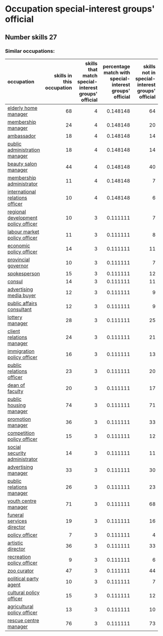 # Occupation special-interest groups' official
## Number skills 27
### Similar occupations:
| occupation                                                                    |   skills in this occupation |   skills that match special-interest groups' official |   percentage match with special-interest groups' official |   skills not in special-interest groups' official |
|:------------------------------------------------------------------------------|----------------------------:|------------------------------------------------------:|----------------------------------------------------------:|--------------------------------------------------:|
| [elderly home manager](elderly_home_manager.md)                               |                          68 |                                                     4 |                                                  0.148148 |                                                64 |
| [membership manager](membership_manager.md)                                   |                          24 |                                                     4 |                                                  0.148148 |                                                20 |
| [ambassador](ambassador.md)                                                   |                          18 |                                                     4 |                                                  0.148148 |                                                14 |
| [public administration manager](public_administration_manager.md)             |                          18 |                                                     4 |                                                  0.148148 |                                                14 |
| [beauty salon manager](beauty_salon_manager.md)                               |                          44 |                                                     4 |                                                  0.148148 |                                                40 |
| [membership administrator](membership_administrator.md)                       |                          11 |                                                     4 |                                                  0.148148 |                                                 7 |
| [international relations officer](international_relations_officer.md)         |                          10 |                                                     4 |                                                  0.148148 |                                                 6 |
| [regional development policy officer](regional_development_policy_officer.md) |                          10 |                                                     3 |                                                  0.111111 |                                                 7 |
| [labour market policy officer](labour_market_policy_officer.md)               |                          11 |                                                     3 |                                                  0.111111 |                                                 8 |
| [economic policy officer](economic_policy_officer.md)                         |                          14 |                                                     3 |                                                  0.111111 |                                                11 |
| [provincial governor](provincial_governor.md)                                 |                          10 |                                                     3 |                                                  0.111111 |                                                 7 |
| [spokesperson](spokesperson.md)                                               |                          15 |                                                     3 |                                                  0.111111 |                                                12 |
| [consul](consul.md)                                                           |                          14 |                                                     3 |                                                  0.111111 |                                                11 |
| [advertising media buyer](advertising_media_buyer.md)                         |                          12 |                                                     3 |                                                  0.111111 |                                                 9 |
| [public affairs consultant](public_affairs_consultant.md)                     |                          12 |                                                     3 |                                                  0.111111 |                                                 9 |
| [lottery manager](lottery_manager.md)                                         |                          28 |                                                     3 |                                                  0.111111 |                                                25 |
| [client relations manager](client_relations_manager.md)                       |                          24 |                                                     3 |                                                  0.111111 |                                                21 |
| [immigration policy officer](immigration_policy_officer.md)                   |                          16 |                                                     3 |                                                  0.111111 |                                                13 |
| [public relations officer](public_relations_officer.md)                       |                          23 |                                                     3 |                                                  0.111111 |                                                20 |
| [dean of faculty](dean_of_faculty.md)                                         |                          20 |                                                     3 |                                                  0.111111 |                                                17 |
| [public housing manager](public_housing_manager.md)                           |                          74 |                                                     3 |                                                  0.111111 |                                                71 |
| [promotion manager](promotion_manager.md)                                     |                          36 |                                                     3 |                                                  0.111111 |                                                33 |
| [competition policy officer](competition_policy_officer.md)                   |                          15 |                                                     3 |                                                  0.111111 |                                                12 |
| [social security administrator](social_security_administrator.md)             |                          14 |                                                     3 |                                                  0.111111 |                                                11 |
| [advertising manager](advertising_manager.md)                                 |                          33 |                                                     3 |                                                  0.111111 |                                                30 |
| [public relations manager](public_relations_manager.md)                       |                          26 |                                                     3 |                                                  0.111111 |                                                23 |
| [youth centre manager](youth_centre_manager.md)                               |                          71 |                                                     3 |                                                  0.111111 |                                                68 |
| [funeral services director](funeral_services_director.md)                     |                          19 |                                                     3 |                                                  0.111111 |                                                16 |
| [policy officer](policy_officer.md)                                           |                           7 |                                                     3 |                                                  0.111111 |                                                 4 |
| [artistic director](artistic_director.md)                                     |                          36 |                                                     3 |                                                  0.111111 |                                                33 |
| [recreation policy officer](recreation_policy_officer.md)                     |                           9 |                                                     3 |                                                  0.111111 |                                                 6 |
| [zoo curator](zoo_curator.md)                                                 |                          47 |                                                     3 |                                                  0.111111 |                                                44 |
| [political party agent](political_party_agent.md)                             |                          10 |                                                     3 |                                                  0.111111 |                                                 7 |
| [cultural policy officer](cultural_policy_officer.md)                         |                          15 |                                                     3 |                                                  0.111111 |                                                12 |
| [agricultural policy officer](agricultural_policy_officer.md)                 |                          13 |                                                     3 |                                                  0.111111 |                                                10 |
| [rescue centre manager](rescue_centre_manager.md)                             |                          76 |                                                     3 |                                                  0.111111 |                                                73 |
